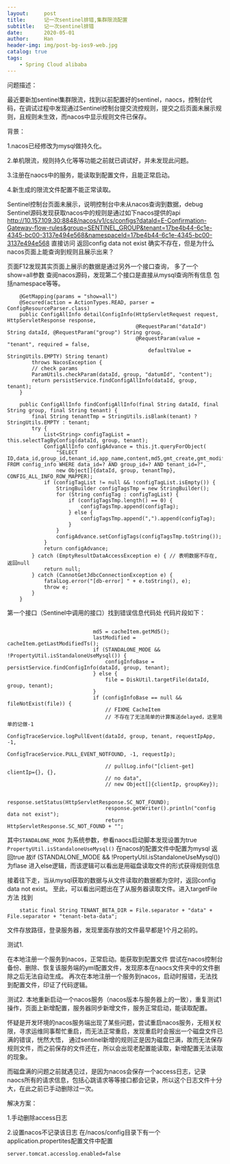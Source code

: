 ```yaml
---
layout:     post
title:      记一次sentinel排错,集群限流配置
subtitle:   记一次sentinel排错
date:       2020-05-01
author:     Han
header-img: img/post-bg-ios9-web.jpg
catalog: true
tags:
    - Spring Cloud alibaba
---
```


问题描述：

最近要新加sentinel集群限流，找到以前配置好的sentinel，naocs，控制台代码，在调试过程中发现通过Sentinel控制台提交流控规则，提交之后页面未展示规则，且规则未生效，而nacos中显示规则文件已保存。

背景：

1.nacos已经修改为mysql做持久化。

2.单机限流，规则持久化等等功能之前就已调试好，并未发现此问题。

3.注册在naocs中的服务，能读取到配置文件，且能正常启动。

4.新生成的限流文件配置不能正常读取。

Sentinel控制台页面未展示，说明控制台中未从nacos查询到数据，debug Sentinel源码发现获取nacos中的规则是通过如下nacos提供的api
http://10.157.109.30:8848/nacos/v1/cs/configs?dataId=E-Confirmation-Gateway-flow-rules&group=SENTINEL_GROUP&tenant=17be4b44-6c1e-4345-bc00-3137e494e568&namespaceId=17be4b44-6c1e-4345-bc00-3137e494e568
直接访问 返回config data not exist 确实不存在，但是为什么nacos页面上能查询到规则且展示出来？

页面F12发现其实页面上展示的数据是通过另外一个接口查询， 多了一个show=all参数
查阅nacos源码，发现第二个接口是直接从mysql查询所有信息 包括namespace等等。
```
    @GetMapping(params = "show=all")
    @Secured(action = ActionTypes.READ, parser = ConfigResourceParser.class)
    public ConfigAllInfo detailConfigInfo(HttpServletRequest request, HttpServletResponse response,
                                          @RequestParam("dataId") String dataId, @RequestParam("group") String group,
                                          @RequestParam(value = "tenant", required = false,
                                              defaultValue = StringUtils.EMPTY) String tenant)
        throws NacosException {
        // check params
        ParamUtils.checkParam(dataId, group, "datumId", "content");
        return persistService.findConfigAllInfo(dataId, group, tenant);
    }
```

```
    public ConfigAllInfo findConfigAllInfo(final String dataId, final String group, final String tenant) {
        final String tenantTmp = StringUtils.isBlank(tenant) ? StringUtils.EMPTY : tenant;
        try {
            List<String> configTagList = this.selectTagByConfig(dataId, group, tenant);
            ConfigAllInfo configAdvance = this.jt.queryForObject(
                "SELECT ID,data_id,group_id,tenant_id,app_name,content,md5,gmt_create,gmt_modified,src_user,src_ip,c_desc,c_use,effect,type,c_schema FROM config_info WHERE data_id=? AND group_id=? AND tenant_id=?",
                new Object[]{dataId, group, tenantTmp}, CONFIG_ALL_INFO_ROW_MAPPER);
            if (configTagList != null && !configTagList.isEmpty()) {
                StringBuilder configTagsTmp = new StringBuilder();
                for (String configTag : configTagList) {
                    if (configTagsTmp.length() == 0) {
                        configTagsTmp.append(configTag);
                    } else {
                        configTagsTmp.append(",").append(configTag);
                    }
                }
                configAdvance.setConfigTags(configTagsTmp.toString());
            }
            return configAdvance;
        } catch (EmptyResultDataAccessException e) { // 表明数据不存在, 返回null
            return null;
        } catch (CannotGetJdbcConnectionException e) {
            fatalLog.error("[db-error] " + e.toString(), e);
            throw e;
        }
    }
```

第一个接口（Sentinel中调用的接口）找到错误信息代码处 代码片段如下：

```

                            md5 = cacheItem.getMd5();
                            lastModified = cacheItem.getLastModifiedTs();
                            if (STANDALONE_MODE && !PropertyUtil.isStandaloneUseMysql()) {
                                configInfoBase = persistService.findConfigInfo(dataId, group, tenant);
                            } else {
                                file = DiskUtil.targetFile(dataId, group, tenant);
                            }
                            if (configInfoBase == null && fileNotExist(file)) {
                                // FIXME CacheItem
                                // 不存在了无法简单的计算推送delayed，这里简单的记做-1
                                ConfigTraceService.logPullEvent(dataId, group, tenant, requestIpApp, -1,
                                    ConfigTraceService.PULL_EVENT_NOTFOUND, -1, requestIp);

                                // pullLog.info("[client-get] clientIp={}, {},
                                // no data",
                                // new Object[]{clientIp, groupKey});

                                response.setStatus(HttpServletResponse.SC_NOT_FOUND);
                                response.getWriter().println("config data not exist");
                                return HttpServletResponse.SC_NOT_FOUND + "";
```

其中`STANDALONE_MODE` 为系统参数，参看naocs启动脚本发现设置为true 
`PropertyUtil.isStandaloneUseMysql()`  在nacos的配置文件中配置为mysql 返回true 
故if (STANDALONE_MODE && !PropertyUtil.isStandaloneUseMysql()) 为flase 进入else逻辑，而该逻辑可以看出是用磁盘读取文件的形式获得规则信息

接着往下走，当从mysql获取的数据与从文件读取的数据都为空时，返回config data not exist。
至此，可以看出问题出在了从服务器读取文件。进入targetFile方法
找到
``` static final String BASE_DIR = File.separator + "data" + File.separator + "config-data";
    static final String TENANT_BETA_DIR = File.separator + "data" + File.separator + "tenant-beta-data";
```
文件存放路径，登录服务器，发现里面存放的文件最早都是1个月之前的。

测试1.

在本地注册一个服务到nacos，正常启动。能获取到配置文件
尝试在nacos控制台备份、删除、恢复该服务端的yml配置文件，发现原本在naocs文件夹中的文件删除之后无法自动生成。
再次在本地注册一个服务到nacos，启动时报错，无法找到配置文件，印证了代码逻辑。

测试2.
本地重新启动一个nacos服务（nacos版本与服务器上的一致），重复测试1操作，页面上新增配置，服务器同步新增文件，服务正常启动，能读取配置。

怀疑是开发环境的nacos服务端出现了某些问题，尝试重启nacos服务，无相关权限，寻求运维同事帮忙重启，而无法正常重启，发现重启时会报出一个磁盘文件已满的错误，恍然大悟，
通过sentinel新增的规则正是因为磁盘已满，故而无法保存规则文件，而之前保存的文件还在，所以会出现老配置能读取，新增配置无法读取的现象。

而磁盘满的问题之前就遇见过，是因为nacos会保存一个access日志，记录naocs所有的请求信息，包括心跳请求等等接口都会记录，所以这个日志文件十分大，在此之前已手动删除过一次。

解决方案：

1.手动删除access日志

2.设置nacos不记录该日志
在/nacos/config目录下有一个application.propertites配置文件中配置
```
server.tomcat.accesslog.enabled=false
```